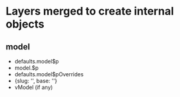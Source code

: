 # Layers merged to create internal objects

## model
* defaults.model$p
* model.$p
* defaults.model$pOverrides
* {slug: '', base: ''}
* vModel (if any)